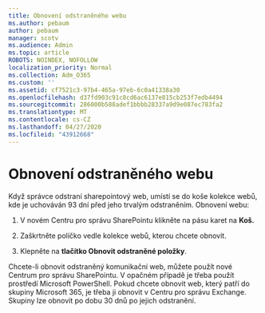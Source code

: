 ```yaml
---
title: Obnovení odstraněného webu
ms.author: pebaum
author: pebaum
manager: scotv
ms.audience: Admin
ms.topic: article
ROBOTS: NOINDEX, NOFOLLOW
localization_priority: Normal
ms.collection: Adm_O365
ms.custom: ''
ms.assetid: cf7521c3-97b4-465a-97eb-6c0a41338a30
ms.openlocfilehash: d37fd903c91c8cd6ac6137e815cb253f7edb4494
ms.sourcegitcommit: 286000b588adef1bbbb28337a9d9e087ec783fa2
ms.translationtype: MT
ms.contentlocale: cs-CZ
ms.lasthandoff: 04/27/2020
ms.locfileid: "43912668"
---
```

# <a name="restore-a-deleted-site"></a>Obnovení odstraněného webu

Když správce odstraní sharepointový web, umístí se do koše kolekce webů, kde je uchováván 93 dní před jeho trvalým odstraněním. Obnovení webu:
  
1. V novém Centru pro správu SharePointu klikněte na pásu karet na **Koš.** 
    
2. Zaškrtněte políčko vedle kolekce webů, kterou chcete obnovit.
    
3. Klepněte na **tlačítko Obnovit odstraněné položky**.
    
Chcete-li obnovit odstraněný komunikační web, můžete použít nové Centrum pro správu SharePointu. V opačném případě je třeba použít prostředí Microsoft PowerShell. Pokud chcete obnovit web, který patří do skupiny Microsoft 365, je třeba ji obnovit v Centru pro správu Exchange. Skupiny lze obnovit po dobu 30 dnů po jejich odstranění.
  

